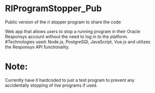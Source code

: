 # RIProgramStopper_Pub
Public version of the ri stopper program to share the code

Web app that allows users to stop a running program in their
Oracle Responsys account without the need to log in to the
platform.
#Technologies used:
Node.js, PostgreSQl, JavaScript, Vue.js and utilizes the
Responsys API functionality.


# Note: 
Currently have it hardcoded to just a test program to prevent any accidentally stopping of live programs if used.
